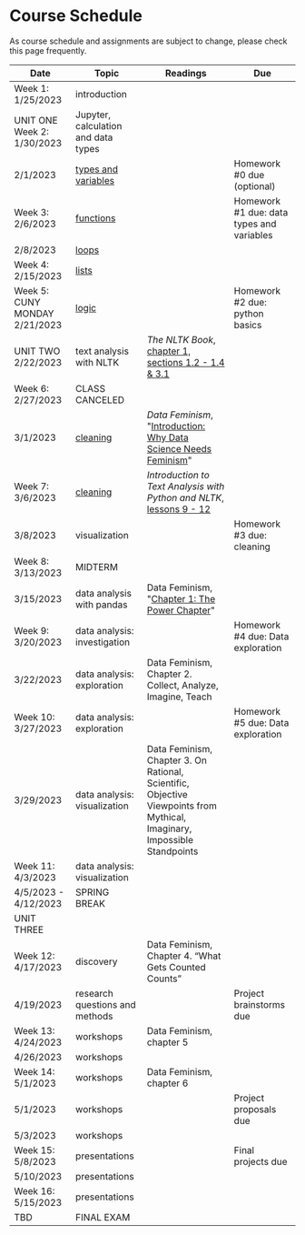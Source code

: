 # Course Schedule 

As course schedule and assignments are subject to change, please check this page frequently. 

| Date  | Topic  | Readings  | Due  |
|---|---|---|---|
| Week 1: 1/25/2023  | introduction  |   |   |
| UNIT ONE Week 2: 1/30/2023  | Jupyter, calculation and data types  |   | |
| 2/1/2023  | [types and variables](https://curriculum.dhinstitutes.org/workshops/python/lessons/?page=2)  |  | Homework #0 due (optional) |
| Week 3: 2/6/2023 |  [functions](https://curriculum.dhinstitutes.org/workshops/python/lessons/?page=6) |   | Homework #1 due: data types and variables  |
| 2/8/2023  |  [loops](https://curriculum.dhinstitutes.org/workshops/python/lessons/?page=8) |   |   |
| Week 4: 2/15/2023  | [lists](https://curriculum.dhinstitutes.org/workshops/python/lessons/?page=7) |   |  |
|  Week 5: CUNY MONDAY 2/21/2023 | [logic](https://curriculum.dhinstitutes.org/workshops/python/lessons/?page=9)  |   |  Homework #2 due: python basics |
|  UNIT TWO 2/22/2023 | text analysis with NLTK | *The NLTK Book*, [chapter 1, sections 1.2 - 1.4 & 3.1](https://www.nltk.org/book/ch01.html)  |   |
| Week 6: 2/27/2023  | CLASS CANCELED |  |   |
| 3/1/2023  | [cleaning](https://curriculum.dhinstitutes.org/workshops/text-analysis/lessons/?page=9)  | *Data Feminism*, "[Introduction: Why Data Science Needs Feminism](https://data-feminism.mitpress.mit.edu/pub/frfa9szd/release/6)" | |
| Week 7: 3/6/2023  | [cleaning](https://curriculum.dhinstitutes.org/workshops/text-analysis/lessons/?page=9)  | *Introduction to Text Analysis with Python and NLTK*, [lessons 9 - 12](https://curriculum.dhinstitutes.org/workshops/text-analysis/lessons/?page=9)  |  |
| 3/8/2023  |  visualization |   | Homework #3 due: cleaning  |
| Week 8: 3/13/2023  |  MIDTERM |  |   |
| 3/15/2023  |  data analysis with pandas | Data Feminism, "[Chapter 1: The Power Chapter](https://data-feminism.mitpress.mit.edu/pub/vi8obxh7/release/4)"  |   |
|  Week 9: 3/20/2023 |  data analysis: investigation |   | Homework #4 due: Data exploration  |
| 3/22/2023  |  data analysis: exploration | Data Feminism, Chapter 2. Collect, Analyze, Imagine, Teach  |   |
|  Week 10: 3/27/2023 |  data analysis: exploration |   | Homework #5 due: Data exploration  |
| 3/29/2023  |  data analysis: visualization | Data Feminism, Chapter 3. On Rational, Scientific, Objective Viewpoints from Mythical, Imaginary, Impossible Standpoints  |   |
|  Week 11: 4/3/2023 |  data analysis: visualization |   |   |
| 4/5/2023 - 4/12/2023  |  SPRING BREAK |   |   |
| UNIT THREE
Week 12: 4/17/2023  |  discovery | Data Feminism, Chapter 4. “What Gets Counted Counts”  |   |
|  4/19/2023 |  research questions and methods |   |  Project brainstorms due |
| Week 13: 4/24/2023  |  workshops | Data Feminism, chapter 5  |   |
| 4/26/2023  |  workshops |   |   |
|  Week 14: 5/1/2023 |  workshops |  Data Feminism, chapter 6 |   |
| 5/1/2023  |  workshops |   | Project proposals due  |
|  5/3/2023 |  workshops |   |   |
| Week 15: 5/8/2023  |  presentations |   |  Final projects due |
| 5/10/2023  |  presentations |   |   |
|  Week 16: 5/15/2023 |  presentations |   |   |
| TBD  |  FINAL EXAM |   |   |